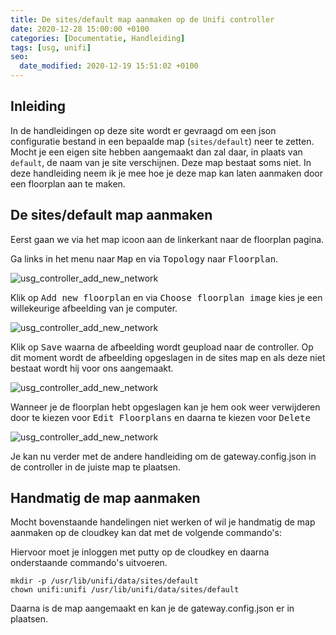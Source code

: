 ```yaml
---
title: De sites/default map aanmaken op de Unifi controller
date: 2020-12-28 15:00:00 +0100
categories: [Documentatie, Handleiding]
tags: [usg, unifi]
seo:
  date_modified: 2020-12-19 15:51:02 +0100
---
```


## Inleiding

In de handleidingen op deze site wordt er gevraagd om een json configuratie bestand in een bepaalde map (```sites/default```) neer te zetten. Mocht je een eigen site hebben aangemaakt dan zal daar, in plaats van ```default```, de naam van je site verschijnen. Deze map bestaat soms niet. In deze handleiding neem ik je mee hoe je deze map kan laten aanmaken door een floorplan aan te maken.

## De sites/default map aanmaken

Eerst gaan we via het map icoon aan de linkerkant naar de floorplan pagina.

Ga links in het menu naar <kbd>Map</kbd> en via <kbd>Topology</kbd> naar <kbd>Floorplan</kbd>.

![usg_controller_add_new_network](/usg-kpn-ftth/assets/img/usgkpnfolder/usg_map_floorplan.png)

Klik op <kbd>Add new floorplan</kbd> en via <kbd>Choose floorplan image</kbd> kies je een willekeurige afbeelding van je computer.

![usg_controller_add_new_network](/usg-kpn-ftth/assets/img/usgkpnfolder/usg_floorplan_image.png)

Klik op <kbd>Save</kbd> waarna de afbeelding wordt geupload naar de controller. Op dit moment wordt de afbeelding opgeslagen in de sites map en als deze niet bestaat wordt hij voor ons aangemaakt.

![usg_controller_add_new_network](/usg-kpn-ftth/assets/img/usgkpnfolder/usg_floorplan_save.png)

Wanneer je de floorplan hebt opgeslagen kan je hem ook weer verwijderen door te kiezen voor <kbd>Edit Floorplans</kbd> en daarna te kiezen voor <kbd>Delete</kbd>

![usg_controller_add_new_network](/usg-kpn-ftth/assets/img/usgkpnfolder/usg_floorplan_delete.png)

Je kan nu verder met de andere handleiding om de gateway.config.json in de controller in de juiste map te plaatsen.

## Handmatig de map aanmaken
Mocht bovenstaande handelingen niet werken of wil je handmatig de map aanmaken op de cloudkey kan dat met de volgende commando's:

Hiervoor moet je inloggen met putty op de cloudkey en daarna onderstaande commando's uitvoeren.
```shell
mkdir -p /usr/lib/unifi/data/sites/default
chown unifi:unifi /usr/lib/unifi/data/sites/default
```
Daarna is de map aangemaakt en kan je de gateway.config.json er in plaatsen.